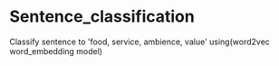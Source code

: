 # Sentence_classification
Classify sentence to 'food, service, ambience, value' using(word2vec word_embedding model)
